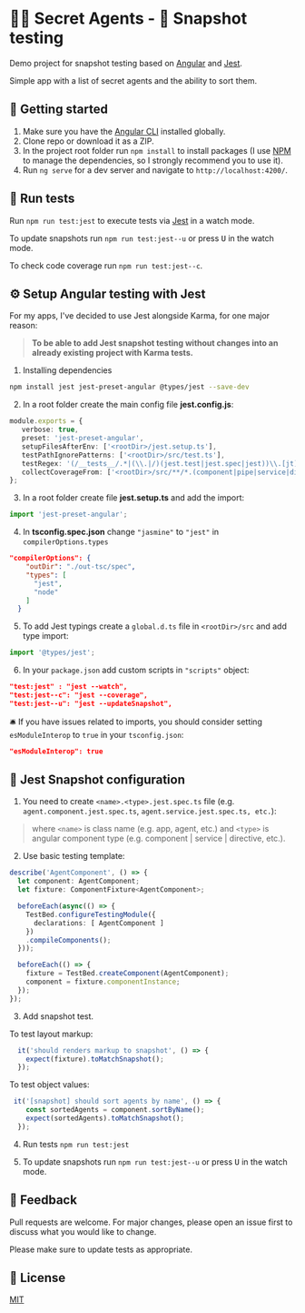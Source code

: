 # 🤵🤵‍ Secret Agents - 📸 Snapshot testing

Demo project for snapshot testing based on [Angular](https://angular.io/) and [Jest](https://jestjs.io/). 

Simple app with a list of secret agents and the ability to sort them.

## 🏁 Getting started
1. Make sure you have the [Angular CLI](https://cli.angular.io/) installed globally.
2. Clone repo or download it as a ZIP.
3. In the project root folder run `npm install` to install packages (I use [NPM](https://www.npmjs.com/get-npm) to manage the dependencies, so I strongly recommend you to use it).
4. Run `ng serve` for a dev server and navigate to `http://localhost:4200/`.

## 🧪 Run tests 

Run `npm run test:jest` to execute tests via [Jest](https://jestjs.io/) in a watch mode. 

To update snapshots run `npm run test:jest--u` or press <kbd>U</kbd> in the watch mode. 

To check code coverage run `npm run test:jest--c`.


## ⚙️ Setup Angular testing with Jest

For my apps, I've decided to use Jest alongside Karma, for one major reason: 

>**To be able to add Jest snapshot testing without changes into an already existing project with Karma tests.**

1. Installing dependencies
```bash
npm install jest jest-preset-angular @types/jest --save-dev
``` 
2. In a root folder create the main config file
 **jest.config.js**:
 ```typescript
module.exports = {
    verbose: true,
    preset: 'jest-preset-angular',
    setupFilesAfterEnv: ['<rootDir>/jest.setup.ts'],
    testPathIgnorePatterns: ['<rootDir>/src/test.ts'],
    testRegex: '(/__tests__/.*|(\\.|/)(jest.test|jest.spec|jest))\\.[jt]sx?$',
    collectCoverageFrom: ['<rootDir>/src/**/*.(component|pipe|service|directive|resolver|guard|interceptor).ts']
};
 ```
3. In a root folder create file **jest.setup.ts** and add the import:
```typescript
import 'jest-preset-angular';
```
4. In **tsconfig.spec.json** change `"jasmine"` to `"jest"` in `compilerOptions.types`
```json 
"compilerOptions": {
    "outDir": "./out-tsc/spec",
    "types": [
      "jest",
      "node"
    ]
  }
```
5. To add Jest typings create a `global.d.ts` file in `<rootDir>/src` and add type import:
```typescript
import '@types/jest';
```
6. In your `package.json` add custom scripts in `"scripts"` object:
```json
"test:jest" : "jest --watch",
"test:jest--c": "jest --coverage",
"test:jest--u": "jest --updateSnapshot",
```

🛎️ If you have issues related to imports, you should consider setting `esModuleInterop` to `true` in your `tsconfig.json`:
```json
"esModuleInterop": true
```

## 📸 Jest Snapshot configuration


1. You need to create `<name>.<type>.jest.spec.ts` file (e.g. `agent.component.jest.spec.ts`, `agent.service.jest.spec.ts, etc.`):
>where `<name>` is class name (e.g. app, agent, etc.) and `<type>` is angular component type (e.g. component | service | directive, etc.). 

2. Use basic testing template:
```typescript
describe('AgentComponent', () => {
  let component: AgentComponent;
  let fixture: ComponentFixture<AgentComponent>;

  beforeEach(async(() => {
    TestBed.configureTestingModule({
      declarations: [ AgentComponent ]
    })
    .compileComponents();
  }));

  beforeEach(() => {
    fixture = TestBed.createComponent(AgentComponent);
    component = fixture.componentInstance;
  });
});
```
3. Add snapshot test.

To test layout markup: 
```typescript
  it('should renders markup to snapshot', () => {
    expect(fixture).toMatchSnapshot();
  });
```
To test object values:
```typescript
 it('[snapshot] should sort agents by name', () => {
    const sortedAgents = component.sortByName();
    expect(sortedAgents).toMatchSnapshot();
  });
```
4. Run tests
`npm run test:jest`

5. To update snapshots run `npm run test:jest--u` or press <kbd>U</kbd> in the watch mode. 

## 📢 Feedback 
Pull requests are welcome. For major changes, please open an issue first to discuss what you would like to change.

Please make sure to update tests as appropriate.

## 📄 License
[MIT](https://choosealicense.com/licenses/mit/)